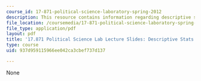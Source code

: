 ```yaml
---
course_id: 17-871-political-science-laboratory-spring-2012
description: This resource contains information regarding descriptive stats.
file_location: /coursemedia/17-871-political-science-laboratory-spring-2012/937d959115966ee042ca3cbef737d137_MIT17_871S12_dscrp_stats12.pdf
file_type: application/pdf
layout: pdf
title: '17.871 Political Science Lab Lecture Slides: Descriptive Stats'
type: course
uid: 937d959115966ee042ca3cbef737d137

---
```

None